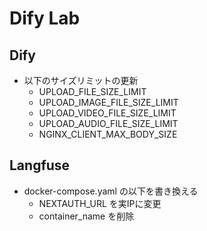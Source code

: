 # Dify Lab


## Dify

- 以下のサイズリミットの更新
    - UPLOAD_FILE_SIZE_LIMIT
    - UPLOAD_IMAGE_FILE_SIZE_LIMIT
    - UPLOAD_VIDEO_FILE_SIZE_LIMIT
    - UPLOAD_AUDIO_FILE_SIZE_LIMIT
    - NGINX_CLIENT_MAX_BODY_SIZE

## Langfuse

- docker-compose.yaml の以下を書き換える
    - NEXTAUTH_URL を実IPに変更
    - container_name を削除
